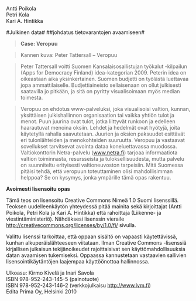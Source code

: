 Antti Poikola<br/>
Petri Kola<br/>
Kari A. Hintikka


#Julkinen data#
##johdatus tietovarantojen avaamiseen#

<!---
Sisäkansi
-->

>**Case: Veropuu**

>Kannen kuva: Peter Tattersall – Veropuu

>Peter Tattersall voitti Suomen Kansalaisosallistujan työkalut -kilpailun (Apps for Democracy Finland) idea-kategorian 2009. Peterin idea on oikeastaan aika yksinkertainen. Suomen budjetti on työlästä luettavaa jopa ammattilaiselle. Budjettiaineisto sellaisenaan on ollut julkisesti saatavilla jo pitkään, ja sitä on pyritty visualisoimaan myös median toimesta.

>Veropuu on ehdotus www-palveluksi, joka visualisoisi valtion, kunnan, yksittäisen julkishallinnon organisaation tai vaikka yhtiön tulot ja menot. Puun juurina ovat tulot, jotka liittyvät runkoon ja edelleen haarautuvat menoina oksiin. Lehdet ja hedelmät ovat hyötyjä, joita käytetyllä rahalla saavutetaan. Juurien ja oksien paksuudet esittävät eri tulonlähteiden ja menokohteiden suuruutta.
Veropuu ja vastaavat sovellukset tarvitsevat avointa dataa koneluettavassa muodossa. Valtiokonttorin Netra-palvelu (www.netra.fi) tarjoaa informaatiota valtion toiminnasta, resursseista ja tuloksellisuudesta, mutta palvelu on suunniteltu erityisesti valtioneuvoston tarpeisiin. Mitä Suomessa pitäisi tehdä, että veropuun toteuttaminen olisi mahdollisimman helppoa? Se on kysymys, jonka ympärille tämä opas rakentuu.

**Avoimesti lisensoitu opas**

Tämä teos on lisensoitu Creative Commons Nimeä 1.0 Suomi lisenssillä. Teoksen uudelleenkäytön yhteydessä pitää mainita sekä kirjoittajat (Antti Poikola, Petri Kola ja Kari A. Hintikka) että rahoittaja (Liikenne- ja viestintäministeriö). Nähdäksesi lisenssin vieraile http://creativecommons.org/licenses/by/1.0/fi/ sivulla.

Valittu lisenssi tarkoittaa, että oppaan sisältö on vapaasti käytettävissä, kunhan alkuperäislähteeseen viitataan. Ilman Creative Commons -lisenssiä kirjallisen julkaisun tekijänoikeudet rajoittaisivat sen käyttömahdollisuuksia datan avaamisen tukemiseksi. Oppaassa kannustetaan vastaavien sallivien lisensointikäytäntöjen laajempaa käyttöönottoa hallinnossa.

Ulkoasu: Kirmo Kivelä ja Inari Savola<br/>
ISBN 978-952-243-145-5 (painotuote)<br/>
ISBN 978-952-243-146-2 (verkkojulkaisu http://www.lvm.fi)<br/>
Edita Prima Oy, Helsinki 2010

